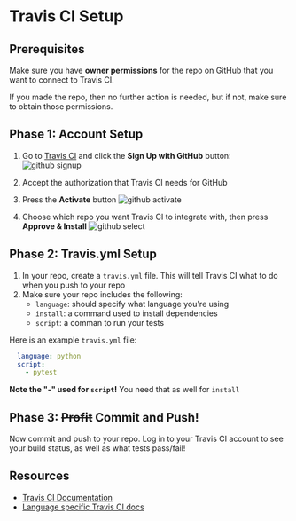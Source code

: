 # Travis CI Setup

## Prerequisites

Make sure you have **owner permissions** for the repo on GitHub that you want to connect to Travis CI.

If you made the repo, then no further action is needed, but if not, make sure to obtain those permissions.

## Phase 1: Account Setup

1. Go to [Travis CI](https://travis-ci.com/) and click the **Sign Up with GitHub** button:
![github signup](travis-assets/github-signup.png)

1. Accept the authorization that Travis CI needs for GitHub
1. Press the **Activate** button
![github activate](travis-assets/activate.png)
1. Choose which repo you want Travis CI to integrate with, then press **Approve & Install**
![github select](travis-assets/select.png)

## Phase 2: Travis.yml Setup

1. In your repo, create a `travis.yml` file. This will tell Travis CI what to do when you push to your repo
1. Make sure your repo includes the following:
    - `language`: should specify what language you're using
    - `install`: a command used to install dependencies
    - `script`: a comman to run your tests

Here is an example `travis.yml` file:

```yaml
  language: python
  script:
    - pytest
```

**Note the "-" used for `script`!** You need that as well for `install`

## Phase 3: ~~Profit~~ Commit and Push!

Now commit and push to your repo. Log in to your Travis CI account to see your build status, as well as what tests pass/fail!


## Resources

- [Travis CI Documentation](https://docs.travis-ci.com/)
- [Language specific Travis CI docs](https://docs.travis-ci.com/user/languages/)